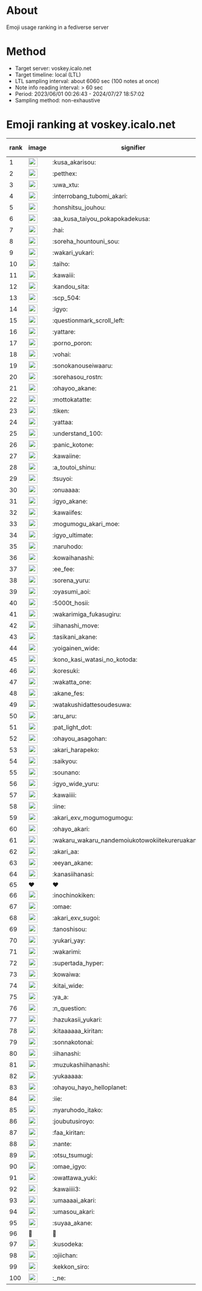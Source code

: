 # About
Emoji usage ranking in a fediverse server

# Method
- Target server: voskey.icalo.net
- Target timeline: local (LTL)
- LTL sampling interval: about 6060 sec (100 notes at once)
- Note info reading interval: > 60 sec
- Period: 2023/06/01 00:26:43 - 2024/07/27 18:57:02 
- Sampling method: non-exhaustive

# Emoji ranking at voskey.icalo.net

|rank|image|signifier|type|frequency score|
|----|----|----|----|----|
|1|<img height="24" src="https://voskey.icalo.net/emoji/kusa_akarisou.webp">|:kusa_akarisou:|custom|29479|
|2|<img height="24" src="https://voskey.icalo.net/emoji/petthex.webp">|:petthex:|custom|21216|
|3|<img height="24" src="https://voskey.icalo.net/emoji/uwa_xtu.webp">|:uwa_xtu:|custom|11827|
|4|<img height="24" src="https://voskey.icalo.net/emoji/interrobang_tubomi_akari.webp">|:interrobang_tubomi_akari:|custom|11308|
|5|<img height="24" src="https://voskey.icalo.net/emoji/honshitsu_jouhou.webp">|:honshitsu_jouhou:|custom|9010|
|6|<img height="24" src="https://voskey.icalo.net/emoji/aa_kusa_taiyou_pokapokadekusa.webp">|:aa_kusa_taiyou_pokapokadekusa:|custom|8539|
|7|<img height="24" src="https://voskey.icalo.net/emoji/hai.webp">|:hai:|custom|7846|
|8|<img height="24" src="https://voskey.icalo.net/emoji/soreha_hountouni_sou.webp">|:soreha_hountouni_sou:|custom|6998|
|9|<img height="24" src="https://voskey.icalo.net/emoji/wakari_yukari.webp">|:wakari_yukari:|custom|6757|
|10|<img height="24" src="https://voskey.icalo.net/emoji/taiho.webp">|:taiho:|custom|6645|
|11|<img height="24" src="https://voskey.icalo.net/emoji/kawaiii.webp">|:kawaiii:|custom|6002|
|12|<img height="24" src="https://voskey.icalo.net/emoji/kandou_sita.webp">|:kandou_sita:|custom|5981|
|13|<img height="24" src="https://voskey.icalo.net/emoji/scp_504.webp">|:scp_504:|custom|5695|
|14|<img height="24" src="https://voskey.icalo.net/emoji/igyo.webp">|:igyo:|custom|4461|
|15|<img height="24" src="https://voskey.icalo.net/emoji/questionmark_scroll_left.webp">|:questionmark_scroll_left:|custom|4421|
|16|<img height="24" src="https://voskey.icalo.net/emoji/yattare.webp">|:yattare:|custom|4374|
|17|<img height="24" src="https://voskey.icalo.net/emoji/porno_poron.webp">|:porno_poron:|custom|4322|
|18|<img height="24" src="https://voskey.icalo.net/emoji/vohai.webp">|:vohai:|custom|4118|
|19|<img height="24" src="https://voskey.icalo.net/emoji/sonokanouseiwaaru.webp">|:sonokanouseiwaaru:|custom|4085|
|20|<img height="24" src="https://voskey.icalo.net/emoji/sorehasou_rostn.webp">|:sorehasou_rostn:|custom|3932|
|21|<img height="24" src="https://voskey.icalo.net/emoji/ohayoo_akane.webp">|:ohayoo_akane:|custom|3889|
|22|<img height="24" src="https://voskey.icalo.net/emoji/mottokatatte.webp">|:mottokatatte:|custom|3696|
|23|<img height="24" src="https://voskey.icalo.net/emoji/tiken.webp">|:tiken:|custom|3583|
|24|<img height="24" src="https://voskey.icalo.net/emoji/yattaa.webp">|:yattaa:|custom|3540|
|25|<img height="24" src="https://voskey.icalo.net/emoji/understand_100.webp">|:understand_100:|custom|3523|
|26|<img height="24" src="https://voskey.icalo.net/emoji/panic_kotone.webp">|:panic_kotone:|custom|3472|
|27|<img height="24" src="https://voskey.icalo.net/emoji/kawaiine.webp">|:kawaiine:|custom|3435|
|28|<img height="24" src="https://voskey.icalo.net/emoji/a_toutoi_shinu.webp">|:a_toutoi_shinu:|custom|3248|
|29|<img height="24" src="https://voskey.icalo.net/emoji/tsuyoi.webp">|:tsuyoi:|custom|3223|
|30|<img height="24" src="https://voskey.icalo.net/emoji/onuaaaa.webp">|:onuaaaa:|custom|3035|
|31|<img height="24" src="https://voskey.icalo.net/emoji/igyo_akane.webp">|:igyo_akane:|custom|2980|
|32|<img height="24" src="https://voskey.icalo.net/emoji/kawaiifes.webp">|:kawaiifes:|custom|2826|
|33|<img height="24" src="https://voskey.icalo.net/emoji/mogumogu_akari_moe.webp">|:mogumogu_akari_moe:|custom|2810|
|34|<img height="24" src="https://voskey.icalo.net/emoji/igyo_ultimate.webp">|:igyo_ultimate:|custom|2764|
|35|<img height="24" src="https://voskey.icalo.net/emoji/naruhodo.webp">|:naruhodo:|custom|2760|
|36|<img height="24" src="https://voskey.icalo.net/emoji/kowaihanashi.webp">|:kowaihanashi:|custom|2686|
|37|<img height="24" src="https://voskey.icalo.net/emoji/ee_fee.webp">|:ee_fee:|custom|2532|
|38|<img height="24" src="https://voskey.icalo.net/emoji/sorena_yuru.webp">|:sorena_yuru:|custom|2528|
|39|<img height="24" src="https://voskey.icalo.net/emoji/oyasumi_aoi.webp">|:oyasumi_aoi:|custom|2478|
|40|<img height="24" src="https://voskey.icalo.net/emoji/5000t_hosii.webp">|:5000t_hosii:|custom|2449|
|41|<img height="24" src="https://voskey.icalo.net/emoji/wakarimiga_fukasugiru.webp">|:wakarimiga_fukasugiru:|custom|2417|
|42|<img height="24" src="https://voskey.icalo.net/emoji/iihanashi_move.webp">|:iihanashi_move:|custom|2367|
|43|<img height="24" src="https://voskey.icalo.net/emoji/tasikani_akane.webp">|:tasikani_akane:|custom|2173|
|44|<img height="24" src="https://voskey.icalo.net/emoji/yoigainen_wide.webp">|:yoigainen_wide:|custom|2128|
|45|<img height="24" src="https://voskey.icalo.net/emoji/kono_kasi_watasi_no_kotoda.webp">|:kono_kasi_watasi_no_kotoda:|custom|2119|
|46|<img height="24" src="https://voskey.icalo.net/emoji/koresuki.webp">|:koresuki:|custom|2119|
|47|<img height="24" src="https://voskey.icalo.net/emoji/wakatta_one.webp">|:wakatta_one:|custom|2116|
|48|<img height="24" src="https://voskey.icalo.net/emoji/akane_fes.webp">|:akane_fes:|custom|2100|
|49|<img height="24" src="https://voskey.icalo.net/emoji/watakushidattesoudesuwa.webp">|:watakushidattesoudesuwa:|custom|2099|
|50|<img height="24" src="https://voskey.icalo.net/emoji/aru_aru.webp">|:aru_aru:|custom|2066|
|51|<img height="24" src="https://voskey.icalo.net/emoji/pat_light_dot.webp">|:pat_light_dot:|custom|2031|
|52|<img height="24" src="https://voskey.icalo.net/emoji/ohayou_asagohan.webp">|:ohayou_asagohan:|custom|1978|
|53|<img height="24" src="https://voskey.icalo.net/emoji/akari_harapeko.webp">|:akari_harapeko:|custom|1975|
|54|<img height="24" src="https://voskey.icalo.net/emoji/saikyou.webp">|:saikyou:|custom|1932|
|55|<img height="24" src="https://voskey.icalo.net/emoji/sounano.webp">|:sounano:|custom|1925|
|56|<img height="24" src="https://voskey.icalo.net/emoji/igyo_wide_yuru.webp">|:igyo_wide_yuru:|custom|1840|
|57|<img height="24" src="https://voskey.icalo.net/emoji/kawaiiii.webp">|:kawaiiii:|custom|1833|
|58|<img height="24" src="https://voskey.icalo.net/emoji/iine.webp">|:iine:|custom|1807|
|59|<img height="24" src="https://voskey.icalo.net/emoji/akari_exv_mogumogumogu.webp">|:akari_exv_mogumogumogu:|custom|1793|
|60|<img height="24" src="https://voskey.icalo.net/emoji/ohayo_akari.webp">|:ohayo_akari:|custom|1775|
|61|<img height="24" src="https://voskey.icalo.net/emoji/wakaru_wakaru_nandemoiukotowokiitekureruakanetyan.webp">|:wakaru_wakaru_nandemoiukotowokiitekureruakanetyan:|custom|1738|
|62|<img height="24" src="https://voskey.icalo.net/emoji/akari_aa.webp">|:akari_aa:|custom|1662|
|63|<img height="24" src="https://voskey.icalo.net/emoji/eeyan_akane.webp">|:eeyan_akane:|custom|1647|
|64|<img height="24" src="https://voskey.icalo.net/emoji/kanasiihanasi.webp">|:kanasiihanasi:|custom|1635|
|65|❤|❤|unicode|1626|
|66|<img height="24" src="https://voskey.icalo.net/emoji/inochinokiken.webp">|:inochinokiken:|custom|1611|
|67|<img height="24" src="https://voskey.icalo.net/emoji/omae.webp">|:omae:|custom|1611|
|68|<img height="24" src="https://voskey.icalo.net/emoji/akari_exv_sugoi.webp">|:akari_exv_sugoi:|custom|1607|
|69|<img height="24" src="https://voskey.icalo.net/emoji/tanoshisou.webp">|:tanoshisou:|custom|1588|
|70|<img height="24" src="https://voskey.icalo.net/emoji/yukari_yay.webp">|:yukari_yay:|custom|1565|
|71|<img height="24" src="https://voskey.icalo.net/emoji/wakarimi.webp">|:wakarimi:|custom|1560|
|72|<img height="24" src="https://voskey.icalo.net/emoji/supertada_hyper.webp">|:supertada_hyper:|custom|1521|
|73|<img height="24" src="https://voskey.icalo.net/emoji/kowaiwa.webp">|:kowaiwa:|custom|1509|
|74|<img height="24" src="https://voskey.icalo.net/emoji/kitai_wide.webp">|:kitai_wide:|custom|1490|
|75|<img height="24" src="https://voskey.icalo.net/emoji/ya_a.webp">|:ya_a:|custom|1475|
|76|<img height="24" src="https://voskey.icalo.net/emoji/n_question.webp">|:n_question:|custom|1473|
|77|<img height="24" src="https://voskey.icalo.net/emoji/hazukasii_yukari.webp">|:hazukasii_yukari:|custom|1429|
|78|<img height="24" src="https://voskey.icalo.net/emoji/kitaaaaaa_kiritan.webp">|:kitaaaaaa_kiritan:|custom|1387|
|79|<img height="24" src="https://voskey.icalo.net/emoji/sonnakotonai.webp">|:sonnakotonai:|custom|1348|
|80|<img height="24" src="https://voskey.icalo.net/emoji/iihanashi.webp">|:iihanashi:|custom|1347|
|81|<img height="24" src="https://voskey.icalo.net/emoji/muzukashiihanashi.webp">|:muzukashiihanashi:|custom|1335|
|82|<img height="24" src="https://voskey.icalo.net/emoji/yukaaaaa.webp">|:yukaaaaa:|custom|1326|
|83|<img height="24" src="https://voskey.icalo.net/emoji/ohayou_hayo_helloplanet.webp">|:ohayou_hayo_helloplanet:|custom|1319|
|84|<img height="24" src="https://voskey.icalo.net/emoji/iie.webp">|:iie:|custom|1306|
|85|<img height="24" src="https://voskey.icalo.net/emoji/nyaruhodo_itako.webp">|:nyaruhodo_itako:|custom|1288|
|86|<img height="24" src="https://voskey.icalo.net/emoji/joubutusiroyo.webp">|:joubutusiroyo:|custom|1286|
|87|<img height="24" src="https://voskey.icalo.net/emoji/faa_kiritan.webp">|:faa_kiritan:|custom|1268|
|88|<img height="24" src="https://voskey.icalo.net/emoji/nante.webp">|:nante:|custom|1242|
|89|<img height="24" src="https://voskey.icalo.net/emoji/otsu_tsumugi.webp">|:otsu_tsumugi:|custom|1240|
|90|<img height="24" src="https://voskey.icalo.net/emoji/omae_igyo.webp">|:omae_igyo:|custom|1225|
|91|<img height="24" src="https://voskey.icalo.net/emoji/owattawa_yuki.webp">|:owattawa_yuki:|custom|1214|
|92|<img height="24" src="https://voskey.icalo.net/emoji/kawaiiii3.webp">|:kawaiiii3:|custom|1197|
|93|<img height="24" src="https://voskey.icalo.net/emoji/umaaaai_akari.webp">|:umaaaai_akari:|custom|1173|
|94|<img height="24" src="https://voskey.icalo.net/emoji/umasou_akari.webp">|:umasou_akari:|custom|1166|
|95|<img height="24" src="https://voskey.icalo.net/emoji/suyaa_akane.webp">|:suyaa_akane:|custom|1160|
|96|🤔|🤔|unicode|1160|
|97|<img height="24" src="https://voskey.icalo.net/emoji/kusodeka.webp">|:kusodeka:|custom|1156|
|98|<img height="24" src="https://voskey.icalo.net/emoji/ojiichan.webp">|:ojiichan:|custom|1154|
|99|<img height="24" src="https://voskey.icalo.net/emoji/kekkon_siro.webp">|:kekkon_siro:|custom|1152|
|100|<img height="24" src="https://voskey.icalo.net/emoji/_ne.webp">|:_ne:|custom|1150|
